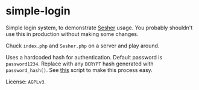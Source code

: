 # simple-login
Simple login system, to demonstrate [Sesher](https://github.com/aaviator42/Sesher) usage. 
You probably shouldn't use this in production without making some changes.

Chuck `index.php` and `Sesher.php` on a server and play around.

Uses a hardcoded hash for authentication. Default password is `password1234`. Replace with any `BCRYPT` hash generated with `password_hash()`. See [this](https://github.com/aaviator42/hashgen) script to make this process easy.

License: `AGPLv3`.
